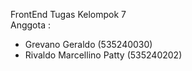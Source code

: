 FrontEnd Tugas Kelompok 7  
Anggota :  
- Grevano Geraldo (535240030)  
- Rivaldo Marcellino Patty (535240202)